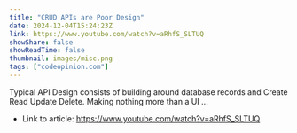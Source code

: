 ```yaml
---
title: "CRUD APIs are Poor Design"
date: 2024-12-04T15:24:23Z
link: https://www.youtube.com/watch?v=aRhfS_SLTUQ
showShare: false
showReadTime: false
thumbnail: images/misc.png
tags: ["codeopinion.com"]
---
```

Typical API Design consists of building around database records and Create Read Update Delete. Making nothing more than a UI ...

- Link to article: https://www.youtube.com/watch?v=aRhfS_SLTUQ